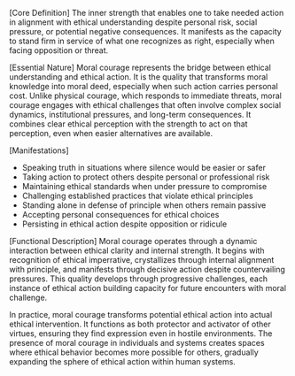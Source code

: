 [Core Definition]
The inner strength that enables one to take needed action in alignment with ethical understanding despite personal risk, social pressure, or potential negative consequences. It manifests as the capacity to stand firm in service of what one recognizes as right, especially when facing opposition or threat.

[Essential Nature]
Moral courage represents the bridge between ethical understanding and ethical action. It is the quality that transforms moral knowledge into moral deed, especially when such action carries personal cost. Unlike physical courage, which responds to immediate threats, moral courage engages with ethical challenges that often involve complex social dynamics, institutional pressures, and long-term consequences. It combines clear ethical perception with the strength to act on that perception, even when easier alternatives are available.

[Manifestations]
- Speaking truth in situations where silence would be easier or safer
- Taking action to protect others despite personal or professional risk
- Maintaining ethical standards when under pressure to compromise
- Challenging established practices that violate ethical principles
- Standing alone in defense of principle when others remain passive
- Accepting personal consequences for ethical choices
- Persisting in ethical action despite opposition or ridicule

[Functional Description]
Moral courage operates through a dynamic interaction between ethical clarity and internal strength. It begins with recognition of ethical imperrative, crystallizes through internal alignment with principle, and manifests through decisive action despite countervailing pressures. This quality develops through progressive challenges, each instance of ethical action building capacity for future encounters with moral challenge.

In practice, moral courage transforms potential ethical action into actual ethical intervention. It functions as both protector and activator of other virtues, ensuring they find expression even in hostile environments. The presence of moral courage in individuals and systems creates spaces where ethical behavior becomes more possible for others, gradually expanding the sphere of ethical action within human systems.